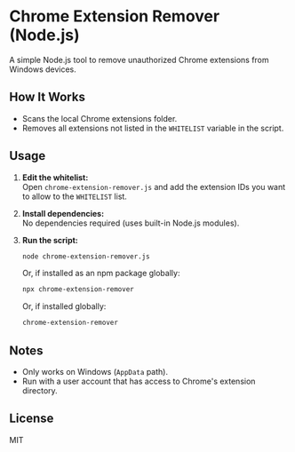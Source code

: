 # Chrome Extension Remover (Node.js)

A simple Node.js tool to remove unauthorized Chrome extensions from Windows devices.

## How It Works

- Scans the local Chrome extensions folder.
- Removes all extensions not listed in the `WHITELIST` variable in the script.

## Usage

1. **Edit the whitelist:**  
   Open `chrome-extension-remover.js` and add the extension IDs you want to allow to the `WHITELIST` list.

2. **Install dependencies:**  
   No dependencies required (uses built-in Node.js modules).

3. **Run the script:**  
   ```sh
   node chrome-extension-remover.js
   ```
   Or, if installed as an npm package globally:
   ```sh
   npx chrome-extension-remover
   ```
   Or, if installed globally:
   ```sh
   chrome-extension-remover
   ```

## Notes

- Only works on Windows (`AppData` path).
- Run with a user account that has access to Chrome's extension directory.

## License

MIT
